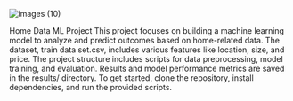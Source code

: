 ![images (10)](https://github.com/user-attachments/assets/a9a43197-b937-49c2-9aa4-b2415e6190dc)


Home Data ML Project
This project focuses on building a machine learning model to analyze and predict outcomes based on home-related data. The dataset, train data set.csv, includes various features like location, size, and price. The project structure includes scripts for data preprocessing, model training, and evaluation. Results and model performance metrics are saved in the results/ directory. To get started, clone the repository, install dependencies, and run the provided scripts.
